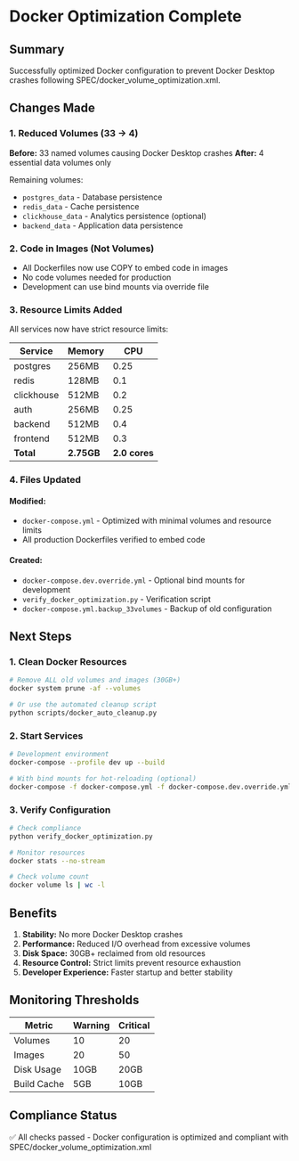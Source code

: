 # Docker Optimization Complete

## Summary
Successfully optimized Docker configuration to prevent Docker Desktop crashes following SPEC/docker_volume_optimization.xml.

## Changes Made

### 1. Reduced Volumes (33 → 4)
**Before:** 33 named volumes causing Docker Desktop crashes
**After:** 4 essential data volumes only

Remaining volumes:
- `postgres_data` - Database persistence
- `redis_data` - Cache persistence  
- `clickhouse_data` - Analytics persistence (optional)
- `backend_data` - Application data persistence

### 2. Code in Images (Not Volumes)
- All Dockerfiles now use COPY to embed code in images
- No code volumes needed for production
- Development can use bind mounts via override file

### 3. Resource Limits Added
All services now have strict resource limits:

| Service | Memory | CPU |
|---------|--------|-----|
| postgres | 256MB | 0.25 |
| redis | 128MB | 0.1 |
| clickhouse | 512MB | 0.2 |
| auth | 256MB | 0.25 |
| backend | 512MB | 0.4 |
| frontend | 512MB | 0.3 |
| **Total** | **2.75GB** | **2.0 cores** |

### 4. Files Updated

#### Modified:
- `docker-compose.yml` - Optimized with minimal volumes and resource limits
- All production Dockerfiles verified to embed code

#### Created:
- `docker-compose.dev.override.yml` - Optional bind mounts for development
- `verify_docker_optimization.py` - Verification script
- `docker-compose.yml.backup_33volumes` - Backup of old configuration

## Next Steps

### 1. Clean Docker Resources
```bash
# Remove ALL old volumes and images (30GB+)
docker system prune -af --volumes

# Or use the automated cleanup script
python scripts/docker_auto_cleanup.py
```

### 2. Start Services
```bash
# Development environment
docker-compose --profile dev up --build

# With bind mounts for hot-reloading (optional)
docker-compose -f docker-compose.yml -f docker-compose.dev.override.yml --profile dev up
```

### 3. Verify Configuration
```bash
# Check compliance
python verify_docker_optimization.py

# Monitor resources
docker stats --no-stream

# Check volume count
docker volume ls | wc -l
```

## Benefits

1. **Stability:** No more Docker Desktop crashes
2. **Performance:** Reduced I/O overhead from excessive volumes
3. **Disk Space:** 30GB+ reclaimed from old resources
4. **Resource Control:** Strict limits prevent resource exhaustion
5. **Developer Experience:** Faster startup and better stability

## Monitoring Thresholds

| Metric | Warning | Critical |
|--------|---------|----------|
| Volumes | 10 | 20 |
| Images | 20 | 50 |
| Disk Usage | 10GB | 20GB |
| Build Cache | 5GB | 10GB |

## Compliance Status
✅ All checks passed - Docker configuration is optimized and compliant with SPEC/docker_volume_optimization.xml